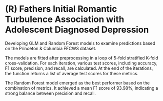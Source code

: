 # (R) Fathers Initial Romantic Turbulence Association with Adolescent Diagnosed Depression

Developing GLM and Random Forest models to examine predictions based on the Princeton & Columbia FFCWS dataset.

The models are fitted after preprocessing in a loop of 5-fold stratified K-fold cross-validation. For each iteration, various test scores, including accuracy, F1 score, precision, and recall, are calculated. At the end of the iterations, the function returns a list of average test scores for these metrics.

The Random Forest model emerged as the best performer based on the combination of metrics. It achieved a mean F1 score of 93.98%, indicating a strong balance between precision and recall.









